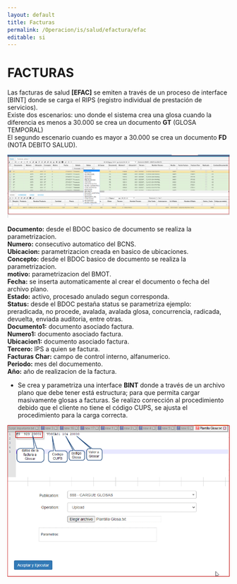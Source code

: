 ```yaml
---
layout: default
title: Facturas
permalink: /Operacion/is/salud/efactura/efac
editable: si
---
```


# FACTURAS

Las facturas de salud **[EFAC]** se emiten a través de un proceso de interface [BINT] donde se carga el RIPS (registro individual de prestación de servicios).  
Existe dos escenarios: uno donde el sistema crea una glosa cuando la diferencia es menos a 30.000 se crea un documento **GT** (GLOSA TEMPORAL)  
El segundo escenario cuando es mayor a 30.000 se crea un documento **FD** (NOTA DEBITO SALUD).  


![](efac1.png)  

**Documento:** desde el BDOC basico de documento se realiza la parametrizacion.  
**Numero:** consecutivo automatico del BCNS.  
**Ubicacion:** parametrizacion creada en basico de ubicaciones.  
**Concepto:** desde el BDOC basico de documento se realiza la parametrizacion.  
**motivo:** parametrizacion del BMOT.  
**Fecha:** se inserta automaticamente al crear el documento o fecha del archivo plano.  
**Estado:** activo, procesado anulado segun corresponda.  
**Status:** desde el BDOC pestaña status se parametriza ejemplo: preradicada, no procede, avalada, avalada glosa, concurrencia, radicada, devuelta, enviada auditoria, entre otras.  
**Documento1:** documento asociado factura.  
**Numero1:** documento asociado factura.  
**Ubicacion1:** documento asociado factura.  
**Tercero:** IPS a quien se factura.  
**Facturas Char:** campo de control interno, alfanumerico.  
**Periodo:** mes del documemento.  
**Año:** año de realizacion de la factura.  

* Se crea y parametriza una interface **BINT** donde a través de un archivo plano que debe tener está estructura; para que  permita cargar masivamente glosas a facturas. Se realizo corrección al procedimiento debido que el cliente 	no tiene el código CUPS, se ajusta el procedimiento para la carga correcta.  

![](bint1.png)  










